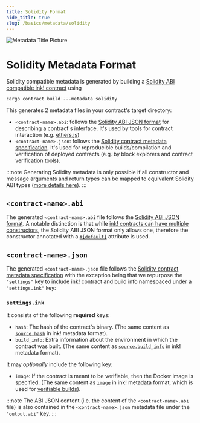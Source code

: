 ```yaml
---
title: Solidity Format
hide_title: true
slug: /basics/metadata/solidity
---
```


![Metadata Title Picture](/img/title/solidity.svg)

# Solidity Metadata Format

Solidity compatible metadata is generated by building a [Solidity ABI compatible ink! contract][sol-compat] using 

```shell
cargo contract build ---metadata solidity
```

This generates 2 metadata files in your contract's target directory:
- `<contract-name>.abi`: follows the [Solidity ABI JSON format][sol-abi-json] for describing a contract's interface.
  It's used by tools for contract interaction (e.g. [ethers.js][ethers-js])
- `<contract-name>.json`: follows the [Solidity contract metadata specification][sol-metadata].
  It's used for reproducible builds/compilation and verification of deployed contracts 
  (e.g. by block explorers and contract verification tools).

:::note
Generating Solidity metadata is only possible if all constructor and message
arguments and return types can be mapped to equivalent Solidity ABI types
([more details here][sol-type-mapping]).
:::

[sol-compat]: ../../integrations-and-sdks/ethereum-compatibility.md
[sol-abi-json]: https://docs.soliditylang.org/en/latest/abi-spec.html#json
[sol-metadata]: https://docs.soliditylang.org/en/latest/metadata.html
[ethers-js]: https://docs.ethers.org/
[sol-type-mapping]: ../../integrations-and-sdks/ethereum-compatibility.md#rustink-to-solidity-abi-type-mapping

## `<contract-name>.abi`

The generated `<contract-name>.abi` file follows the [Solidity ABI JSON format][sol-abi-json].
A notable distinction is that while [ink! contracts can have multiple constructors][ink-ctor], 
the Solidity ABI JSON format only allows one, therefore the constructor annotated with
a [`#[default]`][ink-attr-default] attribute is used.

[ink-ctor]: ../../macros-attributes/constructor.md
[ink-attr-default]: ../../macros-attributes/default.md

## `<contract-name>.json`

The generated `<contract-name>.json` file follows the [Solidity contract metadata specification][sol-metadata]
with the exception being that we repurpose the `"settings"` key to include ink! contract and build info 
namespaced under a `"settings.ink"` key:

### `settings.ink`

It consists of the following **required** keys:

- `hash`: The hash of the contract's binary.
  (The same content as [`source.hash`][ink-meta-source] in ink! metadata format).
- `build_info`: Extra information about the environment in which the contract was built.
  (The same content as [`source.build_info`][ink-meta-source] in ink! metadata format).

[ink-meta-source]: ./ink-format.md#source

It may *optionally* include the following key:

- `image`: If the contract is meant to be verifiable, then the Docker image is specified.
  (The same content as [`image`][verifiable-build] in ink! metadata format,
  which is used for [verifiable builds][verifiable-build]).

[verifiable-build]: ../contract-verification.md#verifiable-build

:::note
The ABI JSON content (i.e. the content of the `<contract-name>.abi` file) is also contained
in the `<contract-name>.json` metadata file under the `"output.abi"` key.
:::
